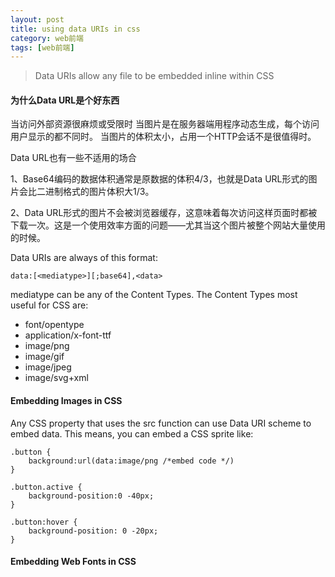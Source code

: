 ```yaml
---
layout: post
title: using data URIs in css
category: web前端
tags: [web前端]
---
```

> Data URIs allow any file to be embedded inline within CSS

#### 为什么Data URL是个好东西
当访问外部资源很麻烦或受限时
当图片是在服务器端用程序动态生成，每个访问用户显示的都不同时。
当图片的体积太小，占用一个HTTP会话不是很值得时。

Data URL也有一些不适用的场合

1、Base64编码的数据体积通常是原数据的体积4/3，也就是Data URL形式的图片会比二进制格式的图片体积大1/3。

2、Data URL形式的图片不会被浏览器缓存，这意味着每次访问这样页面时都被下载一次。这是一个使用效率方面的问题——尤其当这个图片被整个网站大量使用的时候。

Data URIs are always of this format:

	data:[<mediatype>][;base64],<data>


mediatype can be any of the Content Types. The Content Types most useful for CSS are:

* font/opentype
* application/x-font-ttf
* image/png
* image/gif
* image/jpeg
* image/svg+xml


#### Embedding Images in CSS
Any CSS property that uses the src function can use Data URI scheme to embed data. This means, you can embed a CSS sprite like:

	.button {
	    background:url(data:image/png /*embed code */)
	}

	.button.active {
	    background-position:0 -40px;
	}

	.button:hover {
	    background-position: 0 -20px;
	}

#### Embedding Web Fonts in CSS
